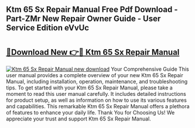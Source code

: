 ## Ktm 65 Sx Repair Manual Free Pdf Download - Part-ZMr New Repair Owner Guide - User Service Edition eVvUc

# <h2><a href="http://bc11672.oget.top/?id=Ktm+65+Sx+Repair+Manual">🔗Download New 👉🔴 Ktm 65 Sx Repair Manual</a></h2>

[![Ktm 65 Sx Repair Manual new download](https://i.imgur.com/5g1atiW.png)](http://bc11672.oget.top/?id=Ktm+65+Sx+Repair+Manual)
Your Comprehensive Guide This user manual provides a complete overview of your new Ktm 65 Sx Repair Manual, including installation, operation, maintenance, and troubleshooting tips. To get started with your Ktm 65 Sx Repair Manual, please take a moment to read this user manual carefully. It includes detailed instructions for product setup, as well as information on how to use its various features and capabilities. This remarkable Ktm 65 Sx Repair Manual offers a plethora of features to enhance your daily life. Thank You for Choosing Us! We appreciate your trust and support Ktm 65 Sx Repair Manual.
